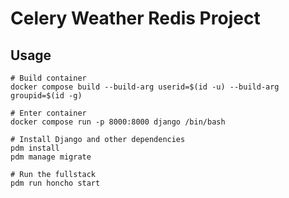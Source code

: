 # Celery Weather Redis Project

## Usage

```
# Build container
docker compose build --build-arg userid=$(id -u) --build-arg groupid=$(id -g)

# Enter container
docker compose run -p 8000:8000 django /bin/bash

# Install Django and other dependencies
pdm install
pdm manage migrate

# Run the fullstack
pdm run honcho start
```
